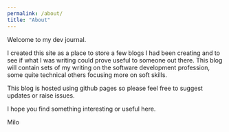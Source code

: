 ```yaml
---
permalink: /about/
title: "About"
---
```


Welcome to my dev journal.

I created this site as a place to store a few blogs I had been creating and to see if what I was writing could prove useful to someone out there. This blog will contain sets of my writing on the software development profession, some quite technical others focusing more on soft skills.

This blog is hosted using github pages so please feel free to suggest updates or raise issues.

I hope you find something interesting or useful here.

Milo